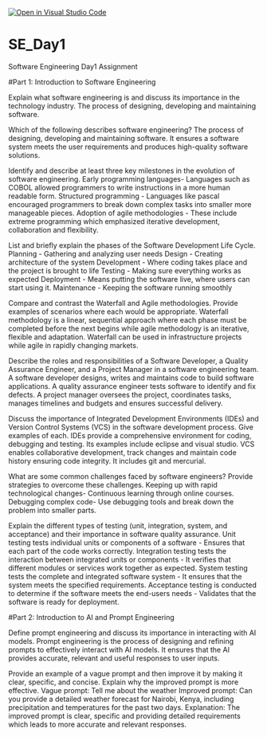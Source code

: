 [![Open in Visual Studio Code](https://classroom.github.com/assets/open-in-vscode-2e0aaae1b6195c2367325f4f02e2d04e9abb55f0b24a779b69b11b9e10269abc.svg)](https://classroom.github.com/online_ide?assignment_repo_id=18473671&assignment_repo_type=AssignmentRepo)
# SE_Day1
Software Engineering Day1 Assignment

#Part 1: Introduction to Software Engineering


Explain what software engineering is and discuss its importance in the technology industry.
The process of designing, developing and maintaining software.


Which of the following describes software engineering? 
The process of designing, developing and maintaining software.
It ensures a software system meets the user requirements and produces high-quality software solutions.


Identify and describe at least three key milestones in the evolution of software engineering.
Early programming languages- Languages such as COBOL allowed programmers to write instructions in a more human readable form.
Structured programming - Languages like pascal encouraged programmers to break down complex tasks into smaller more manageable pieces.
Adoption of agile methodologies - These include extreme programming which emphasized iterative development, collaboration and flexibility.


List and briefly explain the phases of the Software Development Life Cycle.
Planning - Gathering and analyzing user needs 
Design - Creating architecture of the system 
Development - Where coding takes place and the project is brought to life
Testing - Making sure everything works as expected 
Deployment - Means putting the software live, where users can start using it.
Maintenance - Keeping the software running smoothly 


Compare and contrast the Waterfall and Agile methodologies. Provide examples of scenarios where each would be appropriate.
Waterfall methodology is a linear, sequential approach where each phase must be completed before the next begins while agile methodology is an iterative, flexible and adaptation.
Waterfall can be used in infrastructure projects while agile in rapidly changing markets.


Describe the roles and responsibilities of a Software Developer, a Quality Assurance Engineer, and a Project Manager in a software engineering team.
A software developer designs, writes and maintains code to build software applications.
A quality assurance engineer tests software to identify and fix defects.
A project manager oversees the project, coordinates tasks, manages timelines and budgets and ensures successful delivery.


Discuss the importance of Integrated Development Environments (IDEs) and Version Control Systems (VCS) in the software development process. Give examples of each.
IDEs provide a comprehensive environment for coding, debugging and testing. Its examples include eclipse and visual studio.
VCS enables collaborative development, track changes and maintain code history ensuring code integrity. It includes git and mercurial.


What are some common challenges faced by software engineers? Provide strategies to overcome these challenges.
Keeping up with rapid technological changes- Continuous learning through online courses.
Debugging complex code- Use debugging tools and break down the problem into smaller parts.


Explain the different types of testing (unit, integration, system, and acceptance) and their importance in software quality assurance.
Unit testing tests individual units or components of a software - Ensures that each part of the code works correctly.
Integration testing tests the interaction between integrated units or components - It verifies that different modules or services work together as expected.
System testing tests the complete and integrated software system - It ensures that the system meets the specified requirements.
Acceptance testing is conducted to determine if the software meets the end-users needs - Validates that the software is ready for deployment.


#Part 2: Introduction to AI and Prompt Engineering

Define prompt engineering and discuss its importance in interacting with AI models.
Prompt engineering is the process of designing and refining prompts to effectively interact with AI models.
It ensures that the AI provides accurate, relevant and useful responses to user inputs.


Provide an example of a vague prompt and then improve it by making it clear, specific, and concise. Explain why the improved prompt is more effective.
Vague prompt: Tell me about the weather 
Improved prompt: Can you provide a detailed weather forecast for Nairobi, Kenya, including precipitation and temperatures for the past two days.
Explanation: The improved prompt is clear, specific and providing detailed requirements which leads to more accurate and relevant responses.
